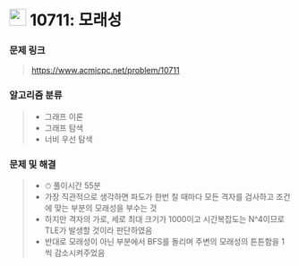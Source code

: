 # <img src="https://d2gd6pc034wcta.cloudfront.net/tier/13.svg" width="30">  10711: 모래성

### 문제 링크

> https://www.acmicpc.net/problem/10711



### 알고리즘 분류

>- 그래프 이론
>- 그래프 탐색
>- 너비 우선 탐색



### 문제 및 해결

>- ⏱ 풀이시간 55분
>- 가장 직관적으로 생각하면 파도가 한번 칠 때마다 모든 격자를 검사하고 조건에 맞는 부분의 모래성을 부수는 것
>- 하지만 격자의 가로, 세로 최대 크기가 1000이고 시간복잡도는 N^4이므로 TLE가 발생할 것이라 판단하였음
>- 반대로 모래성이 아닌 부분에서 BFS를 돌리며 주변의 모래성의 튼튼함을 1씩 감소시켜주었음
